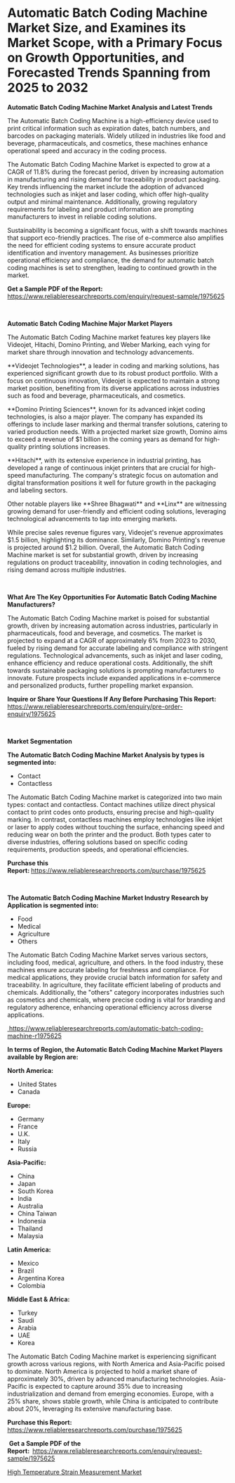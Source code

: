 <p><h1>Automatic Batch Coding Machine Market Size, and Examines its Market Scope, with a Primary Focus on Growth Opportunities, and Forecasted Trends Spanning from 2025 to 2032</h1></p><p><strong>Automatic Batch Coding Machine Market Analysis and Latest Trends</strong></p>
<p><p>The Automatic Batch Coding Machine is a high-efficiency device used to print critical information such as expiration dates, batch numbers, and barcodes on packaging materials. Widely utilized in industries like food and beverage, pharmaceuticals, and cosmetics, these machines enhance operational speed and accuracy in the coding process.</p><p>The Automatic Batch Coding Machine Market is expected to grow at a CAGR of 11.8% during the forecast period, driven by increasing automation in manufacturing and rising demand for traceability in product packaging. Key trends influencing the market include the adoption of advanced technologies such as inkjet and laser coding, which offer high-quality output and minimal maintenance. Additionally, growing regulatory requirements for labeling and product information are prompting manufacturers to invest in reliable coding solutions.</p><p>Sustainability is becoming a significant focus, with a shift towards machines that support eco-friendly practices. The rise of e-commerce also amplifies the need for efficient coding systems to ensure accurate product identification and inventory management. As businesses prioritize operational efficiency and compliance, the demand for automatic batch coding machines is set to strengthen, leading to continued growth in the market.</p></p>
<p><strong>Get a Sample PDF of the Report:&nbsp;</strong> <a href="https://www.reliableresearchreports.com/enquiry/request-sample/1975625?utm_campaign=2743&utm_medium=2&utm_source=Github&utm_content=ia&utm_term=10042025&utm_id=automatic-batch-coding-machine">https://www.reliableresearchreports.com/enquiry/request-sample/1975625</a></p>
<p>&nbsp;</p>
<p><strong>Automatic Batch Coding Machine Major Market Players</strong></p>
<p><p>The Automatic Batch Coding Machine market features key players like Videojet, Hitachi, Domino Printing, and Weber Marking, each vying for market share through innovation and technology advancements. </p><p>**Videojet Technologies**, a leader in coding and marking solutions, has experienced significant growth due to its robust product portfolio. With a focus on continuous innovation, Videojet is expected to maintain a strong market position, benefiting from its diverse applications across industries such as food and beverage, pharmaceuticals, and cosmetics. </p><p>**Domino Printing Sciences**, known for its advanced inkjet coding technologies, is also a major player. The company has expanded its offerings to include laser marking and thermal transfer solutions, catering to varied production needs. With a projected market size growth, Domino aims to exceed a revenue of $1 billion in the coming years as demand for high-quality printing solutions increases.</p><p>**Hitachi**, with its extensive experience in industrial printing, has developed a range of continuous inkjet printers that are crucial for high-speed manufacturing. The company's strategic focus on automation and digital transformation positions it well for future growth in the packaging and labeling sectors.</p><p>Other notable players like **Shree Bhagwati** and **Linx** are witnessing growing demand for user-friendly and efficient coding solutions, leveraging technological advancements to tap into emerging markets. </p><p>While precise sales revenue figures vary, Videojet's revenue approximates $1.5 billion, highlighting its dominance. Similarly, Domino Printing's revenue is projected around $1.2 billion. Overall, the Automatic Batch Coding Machine market is set for substantial growth, driven by increasing regulations on product traceability, innovation in coding technologies, and rising demand across multiple industries.</p></p>
<p>&nbsp;</p>
<p><strong>What Are The Key Opportunities For Automatic Batch Coding Machine Manufacturers?</strong></p>
<p><p>The Automatic Batch Coding Machine market is poised for substantial growth, driven by increasing automation across industries, particularly in pharmaceuticals, food and beverage, and cosmetics. The market is projected to expand at a CAGR of approximately 6% from 2023 to 2030, fueled by rising demand for accurate labeling and compliance with stringent regulations. Technological advancements, such as inkjet and laser coding, enhance efficiency and reduce operational costs. Additionally, the shift towards sustainable packaging solutions is prompting manufacturers to innovate. Future prospects include expanded applications in e-commerce and personalized products, further propelling market expansion.</p></p>
<p><strong>Inquire or Share Your Questions If Any Before Purchasing This Report:</strong> <a href="https://www.reliableresearchreports.com/enquiry/pre-order-enquiry/1975625?utm_campaign=2743&utm_medium=2&utm_source=Github&utm_content=ia&utm_term=10042025&utm_id=automatic-batch-coding-machine">https://www.reliableresearchreports.com/enquiry/pre-order-enquiry/1975625</a></p>
<p>&nbsp;</p>
<p><strong>Market Segmentation</strong></p>
<p><strong>The Automatic Batch Coding Machine Market Analysis by types is segmented into:</strong></p>
<p><ul><li>Contact</li><li>Contactless</li></ul></p>
<p><p>The Automatic Batch Coding Machine market is categorized into two main types: contact and contactless. Contact machines utilize direct physical contact to print codes onto products, ensuring precise and high-quality marking. In contrast, contactless machines employ technologies like inkjet or laser to apply codes without touching the surface, enhancing speed and reducing wear on both the printer and the product. Both types cater to diverse industries, offering solutions based on specific coding requirements, production speeds, and operational efficiencies.</p></p>
<p><strong>Purchase this Report:&nbsp;</strong><a href="https://www.reliableresearchreports.com/purchase/1975625?utm_campaign=2743&utm_medium=2&utm_source=Github&utm_content=ia&utm_term=10042025&utm_id=automatic-batch-coding-machine">https://www.reliableresearchreports.com/purchase/1975625</a></p>
<p>&nbsp;</p>
<p><strong>The Automatic Batch Coding Machine Market Industry Research by Application is segmented into:</strong></p>
<p><ul><li>Food</li><li>Medical</li><li>Agriculture</li><li>Others</li></ul></p>
<p><p>The Automatic Batch Coding Machine Market serves various sectors, including food, medical, agriculture, and others. In the food industry, these machines ensure accurate labeling for freshness and compliance. For medical applications, they provide crucial batch information for safety and traceability. In agriculture, they facilitate efficient labeling of products and chemicals. Additionally, the "others" category incorporates industries such as cosmetics and chemicals, where precise coding is vital for branding and regulatory adherence, enhancing operational efficiency across diverse applications.</p></p>
<p><a href="https://www.reliableresearchreports.com/automatic-batch-coding-machine-r1975625?utm_campaign=2743&utm_medium=2&utm_source=Github&utm_content=ia&utm_term=10042025&utm_id=automatic-batch-coding-machine">&nbsp;https://www.reliableresearchreports.com/automatic-batch-coding-machine-r1975625</a></p>
<p><strong>In terms of Region, the Automatic Batch Coding Machine Market Players available by Region are:</strong></p>
<p>
    <p> <strong> North America: </strong>
        <ul>
            <li>United States</li>
            <li>Canada</li>
        </ul>
        </p> 
    <p> <strong> Europe: </strong>
        <ul>
            <li>Germany</li>
            <li>France</li>
            <li>U.K.</li>
            <li>Italy</li>
            <li>Russia</li>
        </ul>
        </p> 
    <p> <strong> Asia-Pacific: </strong>
        <ul>
            <li>China</li>
            <li>Japan</li>
            <li>South Korea</li>
            <li>India</li>
            <li>Australia</li>
            <li>China Taiwan</li>
            <li>Indonesia</li>
            <li>Thailand</li>
            <li>Malaysia</li>
        </ul>
        </p> 
    <p> <strong> Latin America: </strong>
        <ul>
            <li>Mexico</li>
            <li>Brazil</li>
            <li>Argentina Korea</li>
            <li>Colombia</li>
        </ul>
        </p> 
    <p> <strong> Middle East & Africa: </strong>
        <ul>
            <li>Turkey</li>
            <li>Saudi</li>
            <li>Arabia</li>
            <li>UAE</li>
            <li>Korea</li>
        </ul>
    </p>
    </p>
<p><p>The Automatic Batch Coding Machine market is experiencing significant growth across various regions, with North America and Asia-Pacific poised to dominate. North America is projected to hold a market share of approximately 30%, driven by advanced manufacturing technologies. Asia-Pacific is expected to capture around 35% due to increasing industrialization and demand from emerging economies. Europe, with a 25% share, shows stable growth, while China is anticipated to contribute about 20%, leveraging its extensive manufacturing base.</p></p>
<p><strong>Purchase this Report: </strong><a href="https://www.reliableresearchreports.com/purchase/1975625?utm_campaign=2743&utm_medium=2&utm_source=Github&utm_content=ia&utm_term=10042025&utm_id=automatic-batch-coding-machine">https://www.reliableresearchreports.com/purchase/1975625</a></p>
<p>&nbsp;<strong>Get a Sample PDF of the Report:&nbsp;&nbsp;</strong><a href="https://www.reliableresearchreports.com/enquiry/request-sample/1975625?utm_campaign=2743&utm_medium=2&utm_source=Github&utm_content=ia&utm_term=10042025&utm_id=automatic-batch-coding-machine">https://www.reliableresearchreports.com/enquiry/request-sample/1975625</a></p>
<p><strong></strong></p>
<p><p><a href="https://github.com/leijavaagexo/Market-Research-Report-List-1/blob/main/high-temperature-strain-measurement-market.md?utm_campaign=2743&utm_medium=2&utm_source=Github&utm_content=ia&utm_term=10042025&utm_id=automatic-batch-coding-machine">High Temperature Strain Measurement Market</a></p></p>